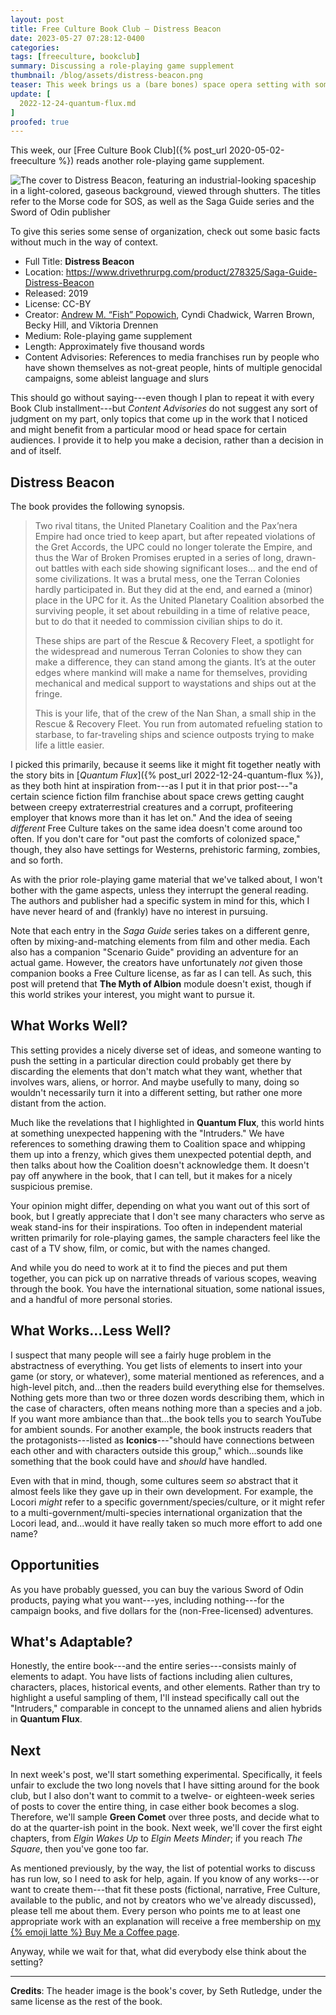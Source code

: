 ```yaml
---
layout: post
title: Free Culture Book Club — Distress Beacon
date: 2023-05-27 07:28:12-0400
categories:
tags: [freeculture, bookclub]
summary: Discussing a role-playing game supplement
thumbnail: /blog/assets/distress-beacon.png
teaser: This week brings us a (bare bones) space opera setting with some horror elements.
update: [
  2022-12-24-quantum-flux.md
]
proofed: true
---
```


This week, our [Free Culture Book Club]({% post_url 2020-05-02-freeculture %}) reads another role-playing game supplement.

![The cover to Distress Beacon, featuring an industrial-looking spaceship in a light-colored, gaseous background, viewed through shutters.  The titles refer to the Morse code for SOS, as well as the Saga Guide series and the Sword of Odin publisher](/blog/assets/distress-beacon.png "That poor ship looks broken to me, like someone made it out of old (upright) pianos and didn't bother to clean the knickknacks off the top.")

To give this series some sense of organization, check out some basic facts without much in the way of context.

 * Full Title:  **Distress Beacon**
 * Location:  <https://www.drivethrurpg.com/product/278325/Saga-Guide-Distress-Beacon>
 * Released:  2019
 * License:  CC-BY
 * Creator:  [Andrew M. “Fish” Popowich](https://www.behance.net/andrewmpopowich), Cyndi Chadwick, Warren Brown, Becky Hill, and Viktoria Drennen
 * Medium:  Role-playing game supplement
 * Length:  Approximately five thousand words
 * Content Advisories:  References to media franchises run by people who have shown themselves as not-great people, hints of multiple genocidal campaigns, some ableist language and slurs

This should go without saying---even though I plan to repeat it with every Book Club installment---but *Content Advisories* do not suggest any sort of judgment on my part, only topics that come up in the work that I noticed and might benefit from a particular mood or head space for certain audiences.  I provide it to help you make a decision, rather than a decision in and of itself.

## Distress Beacon

The book provides the following synopsis.

 > Two rival titans, the United Planetary Coalition and the Pax’nera Empire had once tried to keep apart, but after repeated violations of the Gret Accords, the UPC could no longer tolerate the Empire, and thus the War of Broken Promises erupted in a series of long, drawn-out battles with each side showing significant loses... and the end of some civilizations.  It was a brutal mess, one the Terran Colonies hardly participated in. But they did at the end, and earned a (minor) place in the UPC for it. As the United Planetary Coalition absorbed the surviving people, it set about rebuilding in a time of relative peace, but to do that it needed to commission civilian ships to do it.
 >
 > These ships are part of the Rescue & Recovery Fleet, a spotlight for the widespread and numerous Terran Colonies to show they can make a difference, they can stand among the giants. It’s at the outer edges where mankind will make a name for themselves, providing mechanical and medical support to waystations and ships out at the fringe.
 >
 > This is your life, that of the crew of the Nan Shan, a small ship in the Rescue & Recovery Fleet.  You run from automated refueling station to starbase, to far-traveling ships and science outposts trying to make life a little easier.

I picked this primarily, because it seems like it might fit together neatly with the story bits in [*Quantum Flux*]({% post_url 2022-12-24-quantum-flux %}), as they both hint at inspiration from---as I put it in that prior post---"a certain science fiction film franchise about space crews getting caught between creepy extraterrestrial creatures and a corrupt, profiteering employer that knows more than it has let on."  And the idea of seeing *different* Free Culture takes on the same idea doesn't come around too often.  If you don't care for "out past the comforts of colonized space," though, they also have settings for Westerns, prehistoric farming, zombies, and so forth.

As with the prior role-playing game material that we've talked about, I won't bother with the game aspects, unless they interrupt the general reading.  The authors and publisher had a specific system in mind for this, which I have never heard of and (frankly) have no interest in pursuing.

Note that each entry in the *Saga Guide* series takes on a different genre, often by mixing-and-matching elements from film and other media.  Each also has a companion "Scenario Guide" providing an adventure for an actual game.  However, the creators have unfortunately *not* given those companion books a Free Culture license, as far as I can tell.  As such, this post will pretend that **The Myth of Albion** module doesn't exist, though if this world strikes your interest, you might want to pursue it.

## What Works Well?

This setting provides a nicely diverse set of ideas, and someone wanting to push the setting in a particular direction could probably get there by discarding the elements that don't match what they want, whether that involves wars, aliens, or horror.  And maybe usefully to many, doing so wouldn't necessarily turn it into a different setting, but rather one more distant from the action.

Much like the revelations that I highlighted in **Quantum Flux**, this world hints at something unexpected happening with the "Intruders."  We have references to something drawing them to Coalition space and whipping them up into a frenzy, which gives them unexpected potential depth, and then talks about how the Coalition doesn't acknowledge them.  It doesn't pay off anywhere in the book, that I can tell, but it makes for a nicely suspicious premise.

Your opinion might differ, depending on what you want out of this sort of book, but I greatly appreciate that I don't see many characters who serve as weak stand-ins for their inspirations.  Too often in independent material written primarily for role-playing games, the sample characters feel like the cast of a TV show, film, or comic, but with the names changed.

And while you do need to work at it to find the pieces and put them together, you can pick up on narrative threads of various scopes, weaving through the book.  You have the international situation, some national issues, and a handful of more personal stories.

## What Works...Less Well?

I suspect that many people will see a fairly huge problem in the abstractness of everything.  You get lists of elements to insert into your game (or story, or whatever), some material mentioned as references, and a high-level pitch, and...then the readers build everything else for themselves.  Nothing gets more than two or three dozen words describing them, which in the case of characters, often means nothing more than a species and a job.  If you want more ambiance than that...the book tells you to search YouTube for ambient sounds.  For another example, the book instructs readers that the protagonists---listed as **Iconics**---"should have connections between each other and with characters outside this group," which...sounds like something that the book could have and *should* have handled.

Even with that in mind, though, some cultures seem *so* abstract that it almost feels like they gave up in their own development.  For example, the Locori *might* refer to a specific government/species/culture, or it might refer to a multi-government/multi-species international organization that the Locori lead, and...would it have really taken so much more effort to add one name?

## Opportunities

As you have probably guessed, you can buy the various Sword of Odin products, paying what you want---yes, including nothing---for the campaign books, and five dollars for the (non-Free-licensed) adventures.

## What's Adaptable?

Honestly, the entire book---and the entire series---consists mainly of elements to adapt.  You have lists of factions including alien cultures, characters, places, historical events, and other elements.  Rather than try to highlight a useful sampling of them, I'll instead specifically call out the "Intruders," comparable in concept to the unnamed aliens and alien hybrids in **Quantum Flux**.

## Next

In next week's post, we'll start something experimental.  Specifically, it feels unfair to exclude the two long novels that I have sitting around for the book club, but I also don't want to commit to a twelve- or eighteen-week series of posts to cover the entire thing, in case either book becomes a slog.  Therefore, we'll sample **Green Comet** over three posts, and decide what to do at the quarter-ish point in the book.  Next week, we'll cover the first eight chapters, from *Elgin Wakes Up* to *Elgin Meets Minder*; if you reach *The Square*, then you've gone too far.

As mentioned previously, by the way, the list of potential works to discuss has run low, so I need to ask for help, again.  If you know of any works---or want to create them---that fit these posts (fictional, narrative, Free Culture, available to the public, and not by creators who we've already discussed), please tell me about them.  Every person who points me to at least one appropriate work with an explanation will receive a free membership on [my {% emoji latte %} Buy Me a Coffee page](https://buymeacoffee.com/jcolag).

Anyway, while we wait for that, what did everybody else think about the setting?

* * *

**Credits**:  The header image is the book's cover, by Seth Rutledge, under the same license as the rest of the book.
